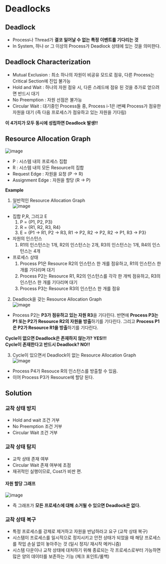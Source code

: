 # Deadlocks

## Deadlock  
- Process나 Thread가 **결코 일어날 수 없는 특정 이벤트를 기다리는 것**  
- In System, 하나 or 그 이상의 Process가 Deadlock 상태에 있는 것을 의미한다.  

## Deadlock Characterization  
- Mutual Exclusion : 최소 하나의 자원이 비공유 모드로 점유, 다른 Process는 Critical Section에 진입 불가능  
- Hold and Wait : 하나의 자원 점유 시, 다른 스레드에 점유 된 것을 추가로 얻으려면 반드시 대기  
- No Preemption : 자원 선점은 불가능  
- Circular Wait : 대기중인 Process들 중, Process i-1은 i번째 Process가 점유한 자원을 대기 (즉 다음 프로세스가 점유하고 있는 자원을 기다림)  

**이 4가지가 모두 동시에 성립하면 Deadlock 발생!!**
 ## Resource Allocation Graph  
 ![image](https://user-images.githubusercontent.com/32921115/102010640-bb28fb00-3d82-11eb-8a47-429f1c9af491.png)
- P : 시스템 내의 프로세스 집합  
- R : 시스템 내의 모든 Resource의 집합  
- Request Edge : 자원을 요청 (P -> R)  
- Assignment Edge : 자원을 할당 (R -> P)  

**Example**  
1) 일반적인 Resource Allocation Graph  
![image](https://user-images.githubusercontent.com/32921115/102010675-f0354d80-3d82-11eb-8c6a-ca380aa94906.png)
- 집합 P,R, 그리고 E  
  1. P = {P1, P2, P3}  
  2. R = {R1, R2, R3, R4}  
  3. E = {P1 -> R1, P2 -> R3, R1 -> P2, R2 -> P2, R2 -> P1, R3 -> P3}  
- 자원의 인스턴스  
  1. R1의 인스턴스는 1개, R2의 인스턴스는 2개, R3의 인스턴스는 1개, R4의 인스턴스는 4개  
- 프로세스 상태  
  1. Process P1은 Resource R2의 인스턴스 한 개를 점유하고, R1의 인스턴스 한 개를 기다리며 대기  
  2. Process P2는 Resource R1, R2의 인스턴스를 각각 한 개씩 점유하고, R3의 인스턴스 한 개를 기다리며 대기  
  3. Process P3는 Resource R3의 인스턴스 한 개를 점유  

2) Deadlock을 갖는 Resource Allocation Graph  
![image](https://user-images.githubusercontent.com/32921115/102010770-96815300-3d83-11eb-9528-b6b67cfd005c.png)
- Process P2는 **P3가 점유하고 있는 자원 R3**을 기다린다. 반면에 **Process P3는 P1 또는 P2가 Resource R2의 자원을 방출**하기를 기다린다. 그리고 **Process P1은 P2가 Resource R1을 방출**하기를 기다린다.  

**Cycle이 없으면 Deadlock은 존재하지 않는가? YES!!!**  
**Cycle이 존재한다고 반드시 Deadlock? NO!!**  

3) Cycle이 있으면서 Deadlock이 없는 Resource Allocation Graph  
![image](https://user-images.githubusercontent.com/32921115/102010855-0f80aa80-3d84-11eb-9792-4d09dd0607b6.png)
- Process P4가 Resouce R의 인스턴스를 방출할 수 있음.  
- 이어 Process P3가 Resource에 할당 된다.  

 ## Solution  
 
 ### 교착 상태 방지  
 - Hold and wait 조건 거부  
 - No Preemption 조건 거부  
 - Circular Wait 조건 거부  
 
 ### 교착 상태 탐지  
 - 교착 상태 존재 여부  
 - Circular Wait 존재 여부에 초점  
 - 재귀적인 실행이므로, Cost가 비싼 편.  
 
 #### 자원 할당 그래프  
 ![image](https://user-images.githubusercontent.com/32921115/102457527-3aba1100-4086-11eb-8454-c7ed7745de56.png)
- 즉 그래프가 **모든 프로세스에 대해 소거될 수 있으면 Deadlock은 없다.**  
 ### 교착 상태 복구  
 - 특정 프로세스를 강제로 제거하고 자원을 반납하라고 요구 (교착 상태 복구)  
 - 시스템이 프로세스를 일시적으로 정지시키고 안전 상태가 되었을 때 해당 프로세스를 작업 손실 없이 놓아주는 것 (일시 정지/ 재시작 메커니즘)  
 - 시스템 다운이나 교착 상태에 대처하기 위해 종료되는 각 프로세스로부터 가능하면 많은 양의 데이터를 보존하는 기능 (체크 포인트/롤백)  
 
 
 
